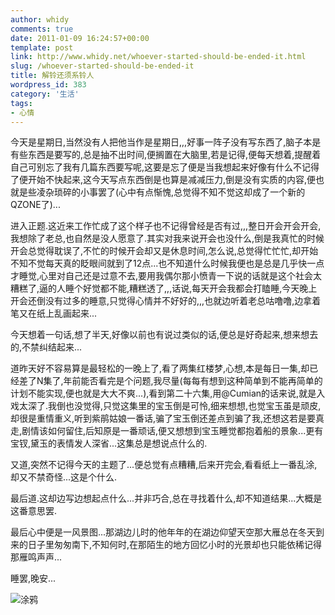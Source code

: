 ```yaml
---
author: whidy
comments: true
date: 2011-01-09 16:24:57+00:00
template: post
link: http://www.whidy.net/whoever-started-should-be-ended-it.html
slug: /whoever-started-should-be-ended-it
title: 解铃还须系铃人
wordpress_id: 383
category: '生活'
tags:
- 心情
---
```


今天是星期日,当然没有人把他当作是星期日,,,好事一阵子没有写东西了,脑子本是有些东西是要写的,总是抽不出时间,便搁置在大脑里,若是记得,便每天想着,提醒着自己可别忘了我有几篇东西要写呢,这要是忘了便是当我想起来好像有什么不记得了便开始不快起来,这今天写点东西倒是也算是减减压力,倒是没有实质的内容,便也就是些凌杂琐碎的小事罢了(心中有点惭愧,总觉得不知不觉这却成了一个新的QZONE了)...

进入正题.这近来工作忙成了这个样子也不记得曾经是否有过,,,整日开会开会开会,我想除了老总,也自然是没人愿意了.其实对我来说开会也没什么,倒是我真忙的时候开会总觉得耽误了,不忙的时候开会却又是休息时间,怎么说,总觉得忙忙忙,却开始不知不觉每天真的眨眼间就到了12点...也不知道什么时候我便也是总是几乎快一点才睡觉,心里对自己还是过意不去,要用我偶尔那小愤青一下说的话就是这个社会太糟糕了,逼的人睡个好觉都不能,糟糕透了,,,话说,每天开会我都会打瞌睡,今天晚上开会还倒没有过多的睡意,只觉得心情并不好好的,,,也就边听着老总咕噜噜,边拿着笔又在纸上乱画起来...

今天想着一句话,想了半天,好像以前也有说过类似的话,便总是好奇起来,想来想去的,不禁纠结起来...

道昨天好不容易算是最轻松的一晚上了,看了两集红楼梦,心想,本是每日一集,却已经差了N集了,年前能否看完是个问题,我尽量(每每有想到这种简单到不能再简单的计划不能实现,便也就是大大不爽...),看到第二十六集,用@Cumian的话来说,就是入戏太深了.我倒也没觉得,只觉这集里的宝玉倒是可怜,细来想想,也觉宝玉虽是顽皮,却很是重情重义,听到紫鹃姑娘一番话,骗了宝玉倒还差点到骗了我,还想这若是要真走,剧情该如何留住,后知原是一番顽话,便又想想到宝玉睡觉都抱着船的景象...更有宝钗,黛玉的表情发人深省...这集总是想说点什么的.

又道,突然不记得今天的主题了...便总觉有点糟糟,后来开完会,看看纸上一番乱涂,却又不禁奇怪...这是个什么.

最后道.这却边写边想起点什么...并非巧合,总在寻找着什么,却不知道结果...大概是这番意思罢.

最后心中便是一风景图...那湖边儿时的他年年的在湖边仰望天空那大雁总在冬天到来的日子里匆匆南下,不知何时,在那陌生的地方回忆小时的光景却也只能依稀记得那雁鸣声声...

睡罢,晚安...

![涂鸦](https://www.whidy.net/wp-content/uploads/2011/01/IMG_20110109_210853-375x500.jpg)
